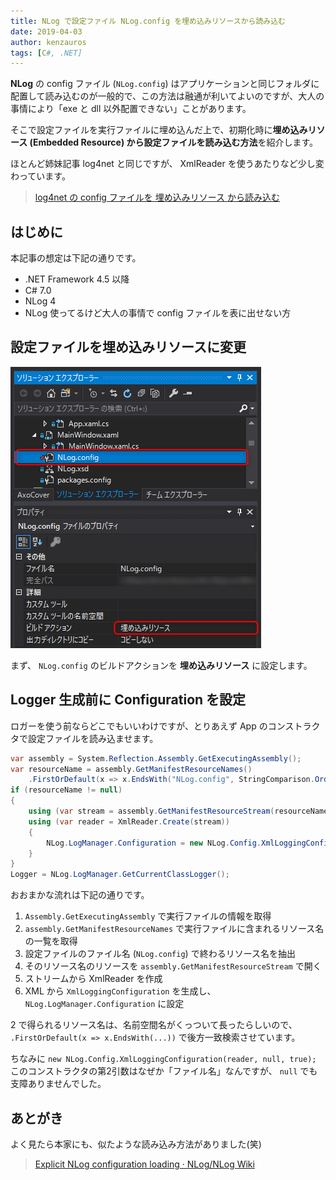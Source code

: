 ```yaml
---
title: NLog で設定ファイル NLog.config を埋め込みリソースから読み込む
date: 2019-04-03
author: kenzauros
tags: [C#, .NET]
---
```


**NLog** の config ファイル (`NLog.config`) はアプリケーションと同じフォルダに配置して読み込むのが一般的で、この方法は融通が利いてよいのですが、大人の事情により「exe と dll 以外配置できない」ことがあります。

そこで設定ファイルを実行ファイルに埋め込んだ上で、初期化時に**埋め込みリソース (Embedded Resource) から設定ファイルを読み込む方法**を紹介します。

ほとんど姉妹記事 log4net と同じですが、 XmlReader を使うあたりなど少し変わっています。

> [log4net の config ファイルを 埋め込みリソース から読み込む](https://mseeeen.msen.jp/load-log4net-config-from-embedded-resources)

## はじめに

本記事の想定は下記の通りです。

- .NET Framework 4.5 以降
- C# 7.0
- NLog 4
- NLog 使ってるけど大人の事情で config ファイルを表に出せない方

## 設定ファイルを埋め込みリソースに変更

![設定ファイルを埋め込みリソースに変更](images/load-nlog-config-from-embedded-resources-1.png)

まず、 `NLog.config` のビルドアクションを **埋め込みリソース** に設定します。

## Logger 生成前に Configuration を設定

ロガーを使う前ならどこでもいいわけですが、とりあえず App のコンストラクタで設定ファイルを読み込ませます。

```cs
var assembly = System.Reflection.Assembly.GetExecutingAssembly();
var resourceName = assembly.GetManifes‌​tResourceNames()
    .FirstOrDefault(x => x.EndsWith("NLog.config", StringComparison.OrdinalIgnoreCase));
if (resourceName != null)
{
    using (var stream = assembly.GetManifestResourceStream(resourceName))
    using (var reader = XmlReader.Create(stream))
    {
        NLog.LogManager.Configuration = new NLog.Config.XmlLoggingConfiguration(reader, null, true);
    }
}
Logger = NLog.LogManager.GetCurrentClassLogger();
```

おおまかな流れは下記の通りです。

1. `Assembly.GetExecutingAssembly` で実行ファイルの情報を取得
2. `assembly.GetManifes‌​tResourceNames` で実行ファイルに含まれるリソース名の一覧を取得
3. 設定ファイルのファイル名 (`NLog.config`) で終わるリソース名を抽出
4. そのリソース名のリソースを `assembly.GetManifestResourceStream` で開く
5. ストリームから XmlReader を作成
6. XML から `XmlLoggingConfiguration` を生成し、 `NLog.LogManager.Configuration` に設定

2 で得られるリソース名は、名前空間名がくっついて長ったらしいので、 `.FirstOrDefault(x => x.EndsWith(...))` で後方一致検索させています。

ちなみに `new NLog.Config.XmlLoggingConfiguration(reader, null, true);` このコンストラクタの第2引数はなぜか「ファイル名」なんですが、 `null` でも支障ありませんでした。

## あとがき

よく見たら本家にも、似たような読み込み方法がありました(笑)

>[Explicit NLog configuration loading · NLog/NLog Wiki](https://github.com/NLog/NLog/wiki/Explicit-NLog-configuration-loading)